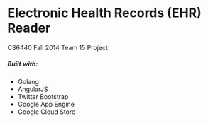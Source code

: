 # Electronic Health Records (EHR) Reader 
CS6440 Fall 2014 Team 15 Project

##### Built with:
* Golang
* AngularJS
* Twitter Bootstrap
* Google App Engine
* Google Cloud Store
